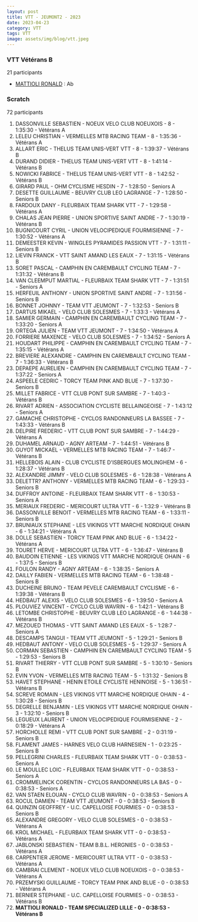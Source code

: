 ```yaml
---
layout: post
title: VTT - JEUMONT2 - 2023
date: 2023-04-23
category: VTT
tags: VTT
image: assets/img/blog/vtt.jpeg
---
```


### VTT Vétérans B
21 participants
- [MATTIOLI RONALD](https://teamspecializedlille.github.io/works/mattiolironald) : Ab

### Scratch
72 participants
1. DASSONVILLE SEBASTIEN - NOEUX VELO CLUB NOEUXOIS - 8 - 1:35:30 - Vétérans A
2. LELEU CHRISTIAN - VERMELLES MTB RACING TEAM - 8 - 1:35:36 - Vétérans A
3. ALLART ERIC - THELUS TEAM UNIS-VERT VTT - 8 - 1:39:37 - Vétérans B
4. DURAND DIDIER - THELUS TEAM UNIS-VERT VTT - 8 - 1:41:14 - Vétérans B
5. NOWICKI FABRICE - THELUS TEAM UNIS-VERT VTT - 8 - 1:42:52 - Vétérans B
6. GIRARD PAUL - OHM CYCLISME HESDIN - 7 - 1:28:50 - Seniors A
7. DESETTE GUILLAUME - BEUVRY CLUB LEO LAGRANGE - 7 - 1:28:50 - Seniors B
8. FARDOUX DANY - FLEURBAIX TEAM SHARK VTT - 7 - 1:29:58 - Vétérans A
9. CHALAS JEAN PIERRE - UNION SPORTIVE SAINT ANDRE - 7 - 1:30:19 - Vétérans B
10. BUGNICOURT CYRIL - UNION VELOCIPEDIQUE FOURMISIENNE - 7 - 1:30:52 - Vétérans A
11. DEMEESTER KEVIN - WINGLES PYRAMIDES PASSION VTT - 7 - 1:31:11 - Seniors B
12. LIEVIN FRANCK - VTT SAINT AMAND LES EAUX - 7 - 1:31:15 - Vétérans B
13. SORET PASCAL - CAMPHIN EN CAREMBAULT CYCLING TEAM - 7 - 1:31:32 - Vétérans B
14. VAN CLEEMPUT MARTIAL - FLEURBAIX TEAM SHARK VTT - 7 - 1:31:51 - Seniors A
15. HERFEUIL ANTHONY - UNION SPORTIVE SAINT ANDRE - 7 - 1:31:56 - Seniors B
16. BONNET JOHNNY - TEAM VTT JEUMONT - 7 - 1:32:53 - Seniors B
17. DARTUS MIKAEL - VELO CLUB SOLESMES - 7 - 1:33:3 - Vétérans A
18. SAMIER GERMAIN - CAMPHIN EN CAREMBAULT CYCLING TEAM - 7 - 1:33:20 - Seniors A
19. ORTEGA JULIEN - TEAM VTT JEUMONT - 7 - 1:34:50 - Vétérans A
20. FORRIERE MAXENCE - VELO CLUB SOLESMES - 7 - 1:34:52 - Seniors A
21. HOUDART PHILIPPE - CAMPHIN EN CAREMBAULT CYCLING TEAM - 7 - 1:35:15 - Vétérans A
22. BREVIERE ALEXANDRE - CAMPHIN EN CAREMBAULT CYCLING TEAM - 7 - 1:36:33 - Vétérans B
23. DEPAEPE AURELIEN - CAMPHIN EN CAREMBAULT CYCLING TEAM - 7 - 1:37:22 - Seniors A
24. ASPEELE CEDRIC - TORCY TEAM PINK AND BLUE - 7 - 1:37:30 - Seniors B
25. MILLET FABRICE - VTT  CLUB PONT SUR SAMBRE - 7 - 1:40:3 - Vétérans B
26. RIVART ADRIEN - ASSOCIATION CYCLISTE BELLAINGEOISE - 7 - 1:43:12 - Seniors A
27. GAMACHE CHRISTOPHE - CYCLOS RANDONNEURS LA BASSEE - 7 - 1:43:33 - Vétérans B
28. DELPIRE FREDERIC - VTT  CLUB PONT SUR SAMBRE - 7 - 1:44:29 - Vétérans A
29. DUHAMEL ARNAUD - AGNY ARTEAM - 7 - 1:44:51 - Vétérans B
30. GUYOT MICKAEL - VERMELLES MTB RACING TEAM - 7 - 1:46:7 - Vétérans B
31. HELLEBOIS ALAIN - CLUB CYCLISTE D'ISBERGUES MOLINGHEM - 6 - 1:28:37 - Vétérans B
32. ALEXANDRE JIMMY - VELO CLUB SOLESMES - 6 - 1:28:38 - Vétérans A
33. DELETTR? ANTHONY - VERMELLES MTB RACING TEAM - 6 - 1:29:33 - Seniors B
34. DUFFROY ANTOINE - FLEURBAIX TEAM SHARK VTT - 6 - 1:30:53 - Seniors A
35. MERIAUX FREDERIC - MERICOURT ULTRA VTT - 6 - 1:32:9 - Vétérans B
36. DASSONVILLE BENOIT - VERMELLES MTB RACING TEAM - 6 - 1:33:11 - Seniors B
37. BRUNIAUX STEPHANE - LES VIKINGS VTT MARCHE NORDIQUE OHAIN - 6 - 1:34:21 - Vétérans A
38. DOLLE SEBASTIEN - TORCY TEAM PINK AND BLUE - 6 - 1:34:22 - Vétérans A
39. TOURET HERVE - MERICOURT ULTRA VTT - 6 - 1:36:47 - Vétérans B
40. BAUDOIN ETIENNE - LES VIKINGS VTT MARCHE NORDIQUE OHAIN - 6 - 1:37:5 - Seniors B
41. FOULON RANDY - AGNY ARTEAM - 6 - 1:38:35 - Seniors A
42. DAILLY FABIEN - VERMELLES MTB RACING TEAM - 6 - 1:38:48 - Seniors B
43. DUCHEINE BRUNO - TEAM PEVELE CAREMBAULT CYCLISME - 6 - 1:39:38 - Vétérans B
44. HEDBAUT ALEXIS - VELO CLUB SOLESMES - 6 - 1:39:50 - Seniors A
45. PLOUVIEZ VINCENT - CYCLO CLUB WAVRIN - 6 - 1:42:1 - Vétérans B
46. LETOMBE CHRISTOPHE - BEUVRY CLUB LEO LAGRANGE - 6 - 1:44:38 - Vétérans B
47. MEZOUED THOMAS - VTT SAINT AMAND LES EAUX - 5 - 1:28:7 - Seniors A
48. DESCAMPS TANGUI - TEAM VTT JEUMONT - 5 - 1:29:21 - Seniors B
49. HEDBAUT ANTONY - VELO CLUB SOLESMES - 5 - 1:29:37 - Seniors A
50. CORMAN SEBASTIEN - CAMPHIN EN CAREMBAULT CYCLING TEAM - 5 - 1:29:53 - Seniors B
51. RIVART THIERRY - VTT  CLUB PONT SUR SAMBRE - 5 - 1:30:10 - Seniors B
52. EVIN YVON - VERMELLES MTB RACING TEAM - 5 - 1:31:32 - Seniors B
53. HAVET STEPHANE - HENIN ETOILE CYCLISTE HENINOISE - 5 - 1:36:51 - Vétérans B
54. SCREVE ROMAIN - LES VIKINGS VTT MARCHE NORDIQUE OHAIN - 4 - 1:30:28 - Seniors B
55. DEGRELLE BENJAMIN - LES VIKINGS VTT MARCHE NORDIQUE OHAIN - 3 - 1:32:10 - Seniors B
56. LEGUEUX LAURENT - UNION VELOCIPEDIQUE FOURMISIENNE - 2 - 0:18:29 - Vétérans A
57. HORCHOLLE REMI - VTT  CLUB PONT SUR SAMBRE - 2 - 0:31:19 - Seniors B
58. FLAMENT JAMES - HARNES VELO CLUB HARNESIEN - 1 - 0:23:25 - Seniors B
59. PELLEGRINI CHARLES - FLEURBAIX TEAM SHARK VTT - 0 - 0:38:53 - Seniors A
60. LE MOULLEC LOIC - FLEURBAIX TEAM SHARK VTT - 0 - 0:38:53 - Seniors A
61. CROMMELINCK CORENTIN - CYCLOS RANDONNEURS LA BAS - 0 - 0:38:53 - Seniors A
62. VAN STAEN ELOUAN - CYCLO CLUB WAVRIN - 0 - 0:38:53 - Seniors A
63. ROCUL DAMIEN - TEAM VTT JEUMONT - 0 - 0:38:53 - Seniors B
64. QUINZIN GEOFFREY - U.C. CAPELLOISE FOURMIES - 0 - 0:38:53 - Seniors B
65. ALEXANDRE GREGORY - VELO CLUB SOLESMES - 0 - 0:38:53 - Vétérans A
66. KROL MICHAEL - FLEURBAIX TEAM SHARK VTT - 0 - 0:38:53 - Vétérans A
67. JABLONSKI SEBASTIEN - TEAM B.B.L. HERGNIES - 0 - 0:38:53 - Vétérans A
68. CARPENTIER JEROME - MERICOURT ULTRA VTT - 0 - 0:38:53 - Vétérans A
69. CAMBRAI CLEMENT - NOEUX VELO CLUB NOEUXOIS - 0 - 0:38:53 - Vétérans A
70. PRZEMYSKI GUILLAUME - TORCY TEAM PINK AND BLUE - 0 - 0:38:53 - Vétérans A
71. BERNIER STEPHANE - U.C. CAPELLOISE FOURMIES - 0 - 0:38:53 - Vétérans B
72. **MATTIOLI RONALD - TEAM SPECIALIZED LILLE - 0 - 0:38:53 - Vétérans B**
